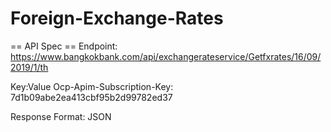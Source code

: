# Foreign-Exchange-Rates

== API Spec ==
Endpoint:
https://www.bangkokbank.com/api/exchangerateservice/Getfxrates/16/09/2019/1/th

Key:Value
Ocp-Apim-Subscription-Key: 7d1b09abe2ea413cbf95b2d99782ed37

Response Format: JSON
